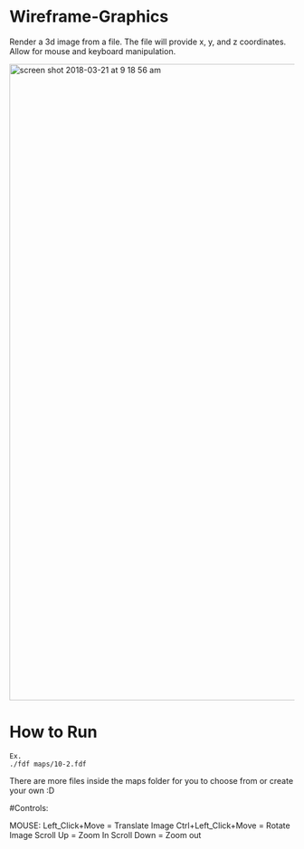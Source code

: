# Wireframe-Graphics
Render a 3d image from a file. The file will provide x, y, and z coordinates. Allow for mouse and keyboard manipulation.

<img width="1126" alt="screen shot 2018-03-21 at 9 18 56 am" src="https://user-images.githubusercontent.com/34046690/37730119-111d45d8-2cfc-11e8-9d14-0acea646adcd.png">

# How to Run
```
Ex.
./fdf maps/10-2.fdf
```
There are more files inside the maps folder for you to choose from or create your own :D

#Controls:

MOUSE:
Left_Click+Move = Translate Image
Ctrl+Left_Click+Move = Rotate Image
Scroll Up = Zoom In
Scroll Down = Zoom out
